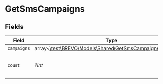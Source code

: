 # GetSmsCampaigns


## Fields

| Field                                                                                                        | Type                                                                                                         | Required                                                                                                     | Description                                                                                                  | Example                                                                                                      |
| ------------------------------------------------------------------------------------------------------------ | ------------------------------------------------------------------------------------------------------------ | ------------------------------------------------------------------------------------------------------------ | ------------------------------------------------------------------------------------------------------------ | ------------------------------------------------------------------------------------------------------------ |
| `campaigns`                                                                                                  | array<[\test\BREVO\Models\Shared\GetSmsCampaignsCampaigns](../../Models/Shared/GetSmsCampaignsCampaigns.md)> | :heavy_minus_sign:                                                                                           | N/A                                                                                                          |                                                                                                              |
| `count`                                                                                                      | *?int*                                                                                                       | :heavy_minus_sign:                                                                                           | Number of SMS campaigns retrieved                                                                            | 12                                                                                                           |